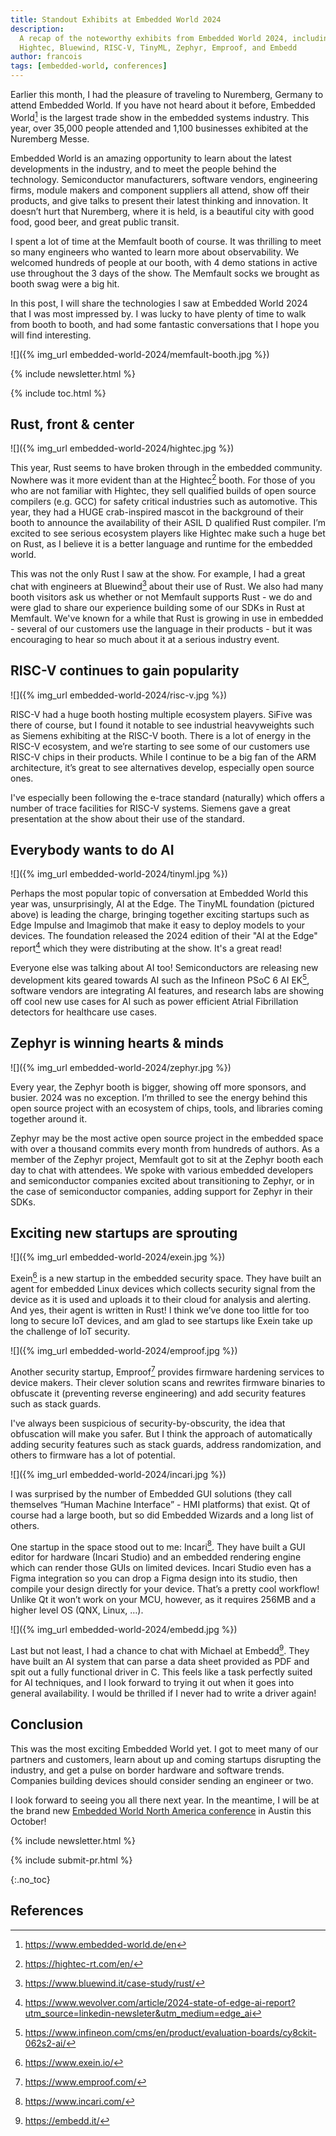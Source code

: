```yaml
---
title: Standout Exhibits at Embedded World 2024
description:
  A recap of the noteworthy exhibits from Embedded World 2024, including
  Hightec, Bluewind, RISC-V, TinyML, Zephyr, Emproof, and Embedd
author: francois
tags: [embedded-world, conferences]
---
```


Earlier this month, I had the pleasure of traveling to Nuremberg, Germany to
attend Embedded World. If you have not heard about it before, Embedded
World[^ew] is the largest trade show in the embedded systems industry. This
year, over 35,000 people attended and 1,100 businesses exhibited at the
Nuremberg Messe.

Embedded World is an amazing opportunity to learn about the latest developments
in the industry, and to meet the people behind the technology. Semiconductor
manufacturers, software vendors, engineering firms, module makers and component
suppliers all attend, show off their products, and give talks to present their
latest thinking and innovation. It doesn’t hurt that Nuremberg, where it is
held, is a beautiful city with good food, good beer, and great public transit.

I spent a lot of time at the Memfault booth of course. It was thrilling to meet
so many engineers who wanted to learn more about observability. We welcomed
hundreds of people at our booth, with 4 demo stations in active use throughout
the 3 days of the show. The Memfault socks we brought as booth swag were a big
hit.

<!-- excerpt start -->

In this post, I will share the technologies I saw at Embedded World 2024 that I
was most impressed by. I was lucky to have plenty of time to walk from booth to
booth, and had some fantastic conversations that I hope you will find
interesting.

<!-- excerpt end -->

![]({% img_url embedded-world-2024/memfault-booth.jpg %})

{% include newsletter.html %}

{% include toc.html %}

## Rust, front & center

![]({% img_url embedded-world-2024/hightec.jpg %})

This year, Rust seems to have broken through in the embedded community. Nowhere
was it more evident than at the Hightec[^hightec] booth. For those of you who
are not familiar with Hightec, they sell qualified builds of open source
compilers (e.g. GCC) for safety critical industries such as automotive. This
year, they had a HUGE crab-inspired mascot in the background of their booth to
announce the availability of their ASIL D qualified Rust compiler. I’m excited
to see serious ecosystem players like Hightec make such a huge bet on Rust, as I
believe it is a better language and runtime for the embedded world.

This was not the only Rust I saw at the show. For example, I had a great chat
with engineers at Bluewind[^bluewind-rust] about their use of Rust. We also had many
booth visitors ask us whether or not Memfault supports Rust - we do and were
glad to share our experience building some of our SDKs in Rust at Memfault.
We've known for a while that Rust is growing in use in embedded - several of our
customers use the language in their products - but it was encouraging to hear so
much about it at a serious industry event.

## RISC-V continues to gain popularity

![]({% img_url embedded-world-2024/risc-v.jpg %})

RISC-V had a huge booth hosting multiple ecosystem players. SiFive was there of
course, but I found it notable to see industrial heavyweights such as Siemens
exhibiting at the RISC-V booth. There is a lot of energy in the RISC-V
ecosystem, and we’re starting to see some of our customers use RISC-V chips in
their products. While I continue to be a big fan of the ARM architecture, it’s
great to see alternatives develop, especially open source ones.

I've especially been following the e-trace standard (naturally) which offers a
number of trace facilities for RISC-V systems. Siemens gave a great presentation
at the show about their use of the standard.

## Everybody wants to do AI

![]({% img_url embedded-world-2024/tinyml.jpg %})

Perhaps the most popular topic of conversation at Embedded World this year was,
unsurprisingly, AI at the Edge. The TinyML foundation (pictured above) is
leading the charge, bringing together exciting startups such as Edge Impulse and
Imagimob that make it easy to deploy models to your devices. The foundation
released the 2024 edition of their "AI at the Edge" report[^ai-at-the-edge]
which they were distributing at the show. It's a great read!

Everyone else was talking about AI too! Semiconductors are releasing new
development kits geared towards AI such as the Infineon PSoC 6 AI EK[^psoc6-ai],
software vendors are integrating AI features, and research labs are showing off
cool new use cases for AI such as power efficient Atrial Fibrillation detectors
for healthcare use cases.

## Zephyr is winning hearts & minds

![]({% img_url embedded-world-2024/zephyr.jpg %})

Every year, the Zephyr booth is bigger, showing off more sponsors, and busier.
2024 was no exception. I’m thrilled to see the energy behind this open source
project with an ecosystem of chips, tools, and libraries coming together around
it.

Zephyr may be the most active open source project in the embedded space with
over a thousand commits every month from hundreds of authors. As a member of the
Zephyr project, Memfault got to sit at the Zephyr booth each day to chat with
attendees. We spoke with various embedded developers and semiconductor companies
excited about transitioning to Zephyr, or in the case of semiconductor
companies, adding support for Zephyr in their SDKs.

## Exciting new startups are sprouting

![]({% img_url embedded-world-2024/exein.jpg %})

Exein[^exein] is a new startup in the embedded security space. They have built
an agent for embedded Linux devices which collects security signal from the
device as it is used and uploads it to their cloud for analysis and alerting.
And yes, their agent is written in Rust! I think we’ve done too little for too
long to secure IoT devices, and am glad to see startups like Exein take up the
challenge of IoT security.

![]({% img_url embedded-world-2024/emproof.jpg %})

Another security startup, Emproof[^emproof] provides firmware hardening services
to device makers. Their clever solution scans and rewrites firmware binaries to
obfuscate it (preventing reverse engineering) and add security features such as
stack guards.

I've always been suspicious of security-by-obscurity, the idea that obfuscation
will make you safer. But I think the approach of automatically adding security
features such as stack guards, address randomization, and others to firmware has
a lot of potential.

![]({% img_url embedded-world-2024/incari.jpg %})

I was surprised by the number of Embedded GUI solutions (they call themselves
“Human Machine Interface” - HMI platforms) that exist. Qt of course had a large
booth, but so did Embedded Wizards and a long list of others.

One startup in the space stood out to me: Incari[^incari]. They have built a GUI
editor for hardware (Incari Studio) and an embedded rendering engine which can
render those GUIs on limited devices. Incari Studio even has a Figma integration
so you can drop a Figma design into its studio, then compile your design
directly for your device. That’s a pretty cool workflow! Unlike Qt it won’t work
on your MCU, however, as it requires 256MB and a higher level OS (QNX, Linux,
…).

![]({% img_url embedded-world-2024/embedd.jpg %})

Last but not least, I had a chance to chat with Michael at Embedd[^embedd]. They
have built an AI system that can parse a data sheet provided as PDF and spit out
a fully functional driver in C. This feels like a task perfectly suited for AI
techniques, and I look forward to trying it out when it goes into general
availability. I would be thrilled if I never had to write a driver again!

## Conclusion

This was the most exciting Embedded World yet. I got to meet many of our
partners and customers, learn about up and coming startups disrupting the
industry, and get a pulse on border hardware and software trends. Companies
building devices should consider sending an engineer or two.

I look forward to seeing you all there next year. In the meantime, I will be at
the brand new
[Embedded World North America conference](https://www.embedded-world.de/en/embedded-world-wide/embedded-world-north-america)
in Austin this October!

<!-- Interrupt Keep START -->

{% include newsletter.html %}

{% include submit-pr.html %}

<!-- Interrupt Keep END -->

{:.no_toc}

## References

<!-- prettier-ignore-start -->
[^ew]: <https://www.embedded-world.de/en>
[^bluewind-rust]: <https://www.bluewind.it/case-study/rust/>
[^hightec]: <https://hightec-rt.com/en/>
[^ai-at-the-edge]: <https://www.wevolver.com/article/2024-state-of-edge-ai-report?utm_source=linkedin-newsleter&utm_medium=edge_ai>
[^psoc6-ai]: <https://www.infineon.com/cms/en/product/evaluation-boards/cy8ckit-062s2-ai/>
[^exein]: <https://www.exein.io/>
[^emproof]: <https://www.emproof.com/>
[^incari]: <https://www.incari.com/>
[^embedd]: <https://embedd.it/>

<!-- prettier-ignore-end -->

